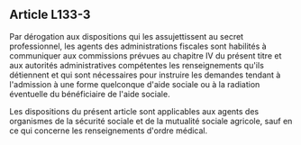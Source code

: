 ## Article L133-3

Par dérogation aux dispositions qui les assujettissent au secret professionnel, les agents des administrations
fiscales sont habilités à communiquer aux commissions prévues au chapitre IV du présent titre et aux
autorités administratives compétentes les renseignements qu'ils détiennent et qui sont nécessaires pour
instruire les demandes tendant à l'admission à une forme quelconque d'aide sociale ou à la radiation
éventuelle du bénéficiaire de l'aide sociale.

Les dispositions du présent article sont applicables aux agents des organismes de la sécurité sociale et de la
mutualité sociale agricole, sauf en ce qui concerne les renseignements d'ordre médical.

